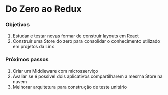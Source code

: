 # Do Zero ao Redux

### Objetivos

1. Estudar e testar novas formar de construir layouts em React
2. Construir uma Store do zero para consolidar o conhecimento utilizado em projetos da Linx

### Próximos passos

1. Criar um Middleware com microsserviço
2. Avaliar se é possivel dois aplicativos compartilharem a mesma Store na nuvem
3. Melhorar arquitetura para construção de teste unitário

